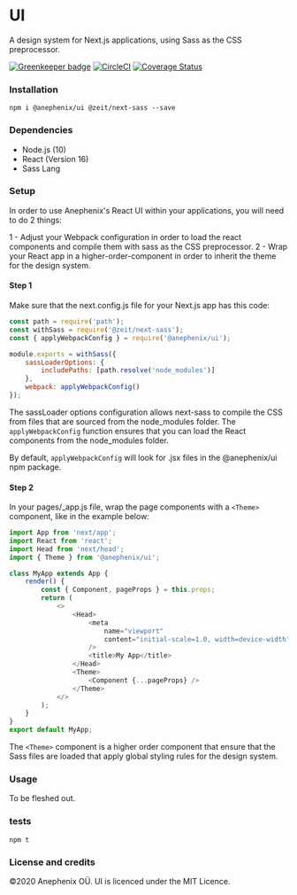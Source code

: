 # UI

A design system for Next.js applications, using Sass as the CSS preprocessor.

[![Greenkeeper badge](https://badges.greenkeeper.io/anephenix/ui.svg)](https://greenkeeper.io/) [![CircleCI](https://circleci.com/gh/anephenix/ui.svg?style=shield)](https://circleci.com/gh/anephenix/ui) [![Coverage Status](https://coveralls.io/repos/github/anephenix/ui/badge.svg?branch=master)](https://coveralls.io/github/anephenix/ui?branch=master)

### Installation

```
npm i @anephenix/ui @zeit/next-sass --save
```

### Dependencies

-   Node.js (10)
-   React (Version 16)
-   Sass Lang

### Setup

In order to use Anephenix's React UI within your applications, you will need to do 2 things:

1 - Adjust your Webpack configuration in order to load the react components and compile them with sass as the CSS preprocessor.
2 - Wrap your React app in a higher-order-component in order to inherit the theme for the design system.

#### Step 1

Make sure that the next.config.js file for your Next.js app has this code:

```javascript
const path = require('path');
const withSass = require('@zeit/next-sass');
const { applyWebpackConfig } = require('@anephenix/ui');

module.exports = withSass({
    sassLoaderOptions: {
        includePaths: [path.resolve('node_modules')]
    },
    webpack: applyWebpackConfig()
});
```

The sassLoader options configuration allows next-sass to compile the CSS from files that are sourced from the node_modules folder.
The `applyWebpackConfig` function ensures that you can load the React components from the node_modules folder.

By default, `applyWebpackConfig` will look for .jsx files in the @anephenix/ui npm package.

#### Step 2

In your pages/\_app.js file, wrap the page components with a `<Theme>` component, like in the example below:

```javascript
import App from 'next/app';
import React from 'react';
import Head from 'next/head';
import { Theme } from '@anephenix/ui';

class MyApp extends App {
    render() {
        const { Component, pageProps } = this.props;
        return (
            <>
                <Head>
                    <meta
                        name="viewport"
                        content="initial-scale=1.0, width=device-width"
                    />
                    <title>My App</title>
                </Head>
                <Theme>
                    <Component {...pageProps} />
                </Theme>
            </>
        );
    }
}
export default MyApp;
```

The `<Theme>` component is a higher order component that ensure that the Sass files are loaded that apply global styling rules for the design system.

### Usage

To be fleshed out.

### tests

```
npm t
```

### License and credits

&copy;2020 Anephenix OÜ. UI is licenced under the MIT Licence.

